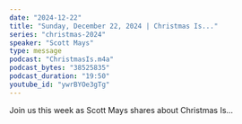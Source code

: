 ```yaml
---
date: "2024-12-22"
title: "Sunday, December 22, 2024 | Christmas Is..."
series: "christmas-2024"
speaker: "Scott Mays"
type: message
podcast: "ChristmasIs.m4a"
podcast_bytes: "38525835"
podcast_duration: "19:50"
youtube_id: "ywrBYOe3gTg"
---
```

Join us this week as Scott Mays shares about Christmas Is...

